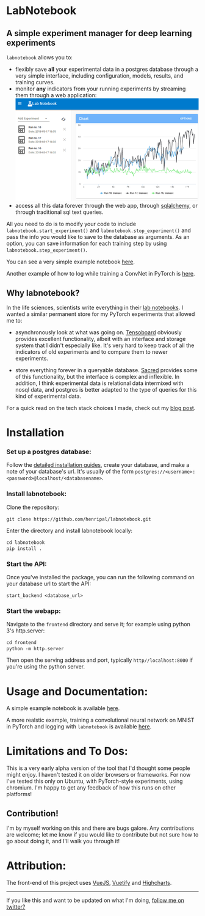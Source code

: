 # LabNotebook
## A simple experiment manager for deep learning experiments

`labnotebook` allows you to:
- flexibly save **all** your experimental data in a postgres database through a very simple interface, including configuration, models, results, and training curves.
- monitor **any** indicators from your running experiments by streaming them through a web application:
![](./nbs/img/labnotebook.gif)
- access all this data forever through the web app, through [sqlalchemy](https://www.sqlalchemy.org/), or through traditional sql text queries.

All you need to do is to modify your code to include `labnotebook.start_experiment()` and `labnotebook.stop_experiment()` and pass the info you would like to save to the database as arguments. As an option, you can save information for each training step by using `labnotebook.step_experiment()`.

You can see a very simple example notebook [here](./nbs/basic_usage.ipynb).

Another example of how to log while training a ConvNet in PyTorch is [here](./nbs/mnist.ipynb).

## Why labnotebook?

In the life sciences, scientists write everything in their [lab notebooks](https://en.wikipedia.org/wiki/Lab_notebook). I wanted a similar permanent store for my PyTorch experiments that allowed me to:
- asynchronously look at what was going on. [Tensoboard](https://www.tensorflow.org/programmers_guide/summaries_and_tensorboard) obviously provides excellent functionality, albeit with an interface and storage system that I didn't especially like. It's very hard to keep track of all the indicators of old experiments and to compare them to newer experiments.

- store everything forever in a queryable database. [Sacred](https://github.com/IDSIA/sacred) provides some of this functionality, but the interface is complex and inflexible. In addition, I think experimental data is relational data intermixed with nosql data, and postgres is better adapted to the type of queries for this kind of experimental data.

For a quick read on the tech stack choices I made, check out my [blog post](https://henripal.github.io/blog/labnotebook).

# Installation

### Set up a postgres database:

Follow the [detailed installation guides](https://wiki.postgresql.org/wiki/Detailed_installation_guides), create your database, and make a note of your database's url. It's usually of the form `postgres://<username>:<password>@localhost/<databasename>`.

### Install labnotebook:

Clone the repository:

```
git clone https://github.com/henripal/labnotebook.git
```

Enter the directory and install labnotebook locally:
```
cd labnotebook
pip install .
```

### Start the API:

Once you've installed the package, you can run the following command on your database url to start the API:
```
start_backend <database_url>
```

### Start the webapp:

Navigate to the `frontend` directory and serve it; for example using python 3's http.server:
```
cd frontend
python -m http.server
```

Then open the serving address and port, typically `http//localhost:8000` if you're using the python server.

# Usage and Documentation:

A simple example notebook is available [here](./nbs/basic_usage.ipynb).

A more realstic example, training a convolutional neural network on MNIST in PyTorch and logging with `labnotebook` is available [here](./nbs/mnist.ipynb).

# Limitations and To Dos:

This is a very early alpha version of the tool that I'd thought some people might enjoy. I haven't tested it on older browsers or frameworks. 
For now I've tested this only on Ubuntu, with PyTorch-style experiments, using chromium.
I'm happy to get any feedback of how this runs on other platforms! 

## Contribution!

I'm by myself working on this and there are bugs galore. Any contributions are welcome; let me know if you would like to contribute but not sure how to go about doing it, and I'll walk you through it!


# Attribution:

The front-end of this project uses [VueJS](https://vuejs.org/), [Vuetify](https://vuetifyjs.com/en/) and [Highcharts](https://www.highcharts.com/).

---

If you like this and want to be updated on what I'm doing, [follow me on twitter?](https://twitter.com/henripal)
